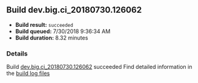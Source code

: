 ## Build dev.big.ci_20180730.126062
- **Build result:** `succeeded`
- **Build queued:** 7/30/2018 9:36:34 AM
- **Build duration:** 8.32 minutes
### Details
Build [dev.big.ci_20180730.126062](https://winappstudio.visualstudio.com/web/build.aspx?pcguid=a4ef43be-68ce-4195-a619-079b4d9834c2&builduri=vstfs%3a%2f%2f%2fBuild%2fBuild%2f26062) succeeded
Find detailed information in the [build log files](https://uwpctdiags.blob.core.windows.net/buildlogs/dev.big.ci_20180730.126062_logs.zip)
